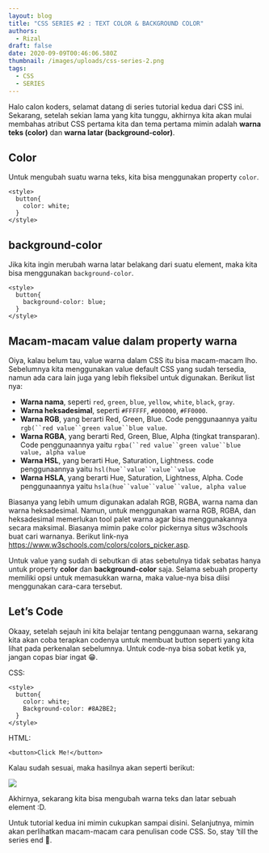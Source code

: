 ```yaml
---
layout: blog
title: "CSS SERIES #2 : TEXT COLOR & BACKGROUND COLOR"
authors:
  - Rizal
draft: false
date: 2020-09-09T00:46:06.580Z
thumbnail: /images/uploads/css-series-2.png
tags:
  - CSS
  - SERIES
---
```

Halo calon koders, selamat datang di series tutorial kedua dari CSS ini. Sekarang, setelah sekian lama yang kita tunggu, akhirnya kita akan mulai membahas atribut CSS pertama kita dan tema pertama mimin adalah **warna teks (color)** dan **warna latar (background-color)**.

## Color

Untuk mengubah suatu warna teks, kita bisa menggunakan property `color`.

```
<style>
  button{
    color: white;
  }
</style>
```

## background-color

Jika kita ingin merubah warna latar belakang dari suatu element, maka kita bisa menggunakan `background-color`.

```
<style>
  button{
    background-color: blue;
  }
</style>
```

## Macam-macam value dalam property warna

Oiya, kalau belum tau, value warna dalam CSS itu bisa macam-macam lho. Sebelumnya kita menggunakan value default CSS yang sudah tersedia, namun ada cara lain juga yang lebih fleksibel untuk digunakan. Berikut list nya:

* **Warna nama**, seperti `red`, `green`, `blue`, `yellow`, `white`, `black`, `gray`.
* **Warna heksadesimal**, seperti `#FFFFFF`, `#000000`, `#FF0000`.
* **Warna RGB**, yang berarti Red, Green, Blue. Code penggunaannya yaitu ```rgb(``red value``green value``blue value```.
* **Warna RGBA**, yang berarti Red, Green, Blue, Alpha (tingkat transparan). Code penggunaannya yaitu ```rgba(``red value``green value``blue value, alpha value```
* **Warna HSL**, yang berarti Hue, Saturation, Lightness. code penggunaannya yaitu ```hsl(hue``value``value``value```
* **Warna HSLA**, yang berarti Hue, Saturation, Lightness, Alpha. Code penggunaannya yaitu ```hsla(hue``value``value``value, alpha value```

Biasanya yang lebih umum digunakan adalah RGB, RGBA, warna nama dan warna heksadesimal. Namun, untuk menggunakan warna RGB, RGBA, dan heksadesimal memerlukan tool palet warna agar bisa menggunakannya secara maksimal. Biasanya mimin pake color pickernya situs w3schools buat cari warnanya. Berikut link-nya <https://www.w3schools.com/colors/colors_picker.asp>.

Untuk value yang sudah di sebutkan di atas sebetulnya tidak sebatas hanya untuk property **color** dan **background-color** saja. Selama sebuah property memiliki opsi untuk memasukkan warna, maka value-nya bisa diisi menggunakan cara-cara tersebut.

## Let’s Code

Okaay, setelah sejauh ini kita belajar tentang penggunaan warna, sekarang kita akan coba terapkan codenya untuk membuat button seperti yang kita lihat pada perkenalan sebelumnya. Untuk code-nya bisa sobat ketik ya, jangan copas biar ingat :grin:.

CSS:

```
<style>
  button{
    color: white;
    Background-color: #8A2BE2;
  }
</style>
```

HTML:

```
<button>Click Me!</button>
```

Kalau sudah sesuai, maka hasilnya akan seperti berikut:

![](/images/uploads/screenshot_3.png)

Akhirnya, sekarang kita bisa mengubah warna teks dan latar sebuah element :D.

Untuk tutorial kedua ini mimin cukupkan sampai disini. Selanjutnya, mimin akan perlihatkan macam-macam cara penulisan code CSS. So, stay ‘till the series end :punch:.